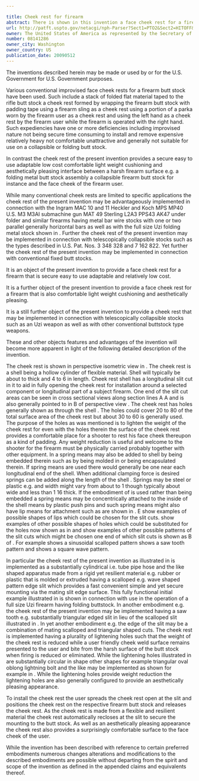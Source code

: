 ```yaml
---

title: Cheek rest for firearm
abstract: There is shown in this invention a face cheek rest for a firearm that cushions a shooter (to generally aim then shoot) against uncomfortable interaction with harsh surfaces on a firearm buttstock or body. The cheek rest provides a secure, easy to clamp on and use interface, which is very comfortable and cushioning. The device is made to be light weight as well as low cost and aesthetically pleasing. This cheek rest can be used equally well on a weapon employing a folding metal butt stock assembly, other type collapsible firearm butt stock, or most any other standard type firearm.
url: http://patft.uspto.gov/netacgi/nph-Parser?Sect1=PTO2&Sect2=HITOFF&p=1&u=%2Fnetahtml%2FPTO%2Fsearch-adv.htm&r=1&f=G&l=50&d=PALL&S1=08141286&OS=08141286&RS=08141286
owner: The United States of America as represented by the Secretary of the Army
number: 08141286
owner_city: Washington
owner_country: US
publication_date: 20090512
---
```

The inventions described herein may be made or used by or for the U.S. Government for U.S. Government purposes.

Various conventional improvised face cheek rests for a firearm butt stock have been used. Such include a stack of folded flat material taped to the rifle butt stock a cheek rest formed by wrapping the firearm butt stock with padding tape using a firearm sling as a cheek rest using a portion of a parka worn by the firearm user as a cheek rest and using the left hand as a cheek rest by the firearm user while the firearm is operated with the right hand. Such expediencies have one or more deficiencies including improvised nature not being secure time consuming to install and remove expensive relatively heavy not comfortable unattractive and generally not suitable for use on a collapsible or folding butt stock.

In contrast the cheek rest of the present invention provides a secure easy to use adaptable low cost comfortable light weight cushioning and aesthetically pleasing interface between a harsh firearm surface e.g. a folding metal butt stock assembly a collapsible firearm butt stock for instance and the face cheek of the firearm user.

While many conventional cheek rests are limited to specific applications the cheek rest of the present invention may be advantageously implemented in connection with the Ingram MAC 10 and 11 Heckler and Koch MPS MP40 U.S. M3 M3AI submachine gun MAT 49 Sterling L2A3 PPS43 AK47 under folder and similar firearms having metal bar wire stocks with one or two parallel generally horizontal bars as well as with the full size Uzi folding metal stock shown in . Further the cheek rest of the present invention may be implemented in connection with telescopically collapsible stocks such as the types described in U.S. Pat. Nos. 3 348 328 and 7 162 822. Yet further the cheek rest of the present invention may be implemented in connection with conventional fixed butt stocks.

It is an object of the present invention to provide a face cheek rest for a firearm that is secure easy to use adaptable and relatively low cost.

It is a further object of the present invention to provide a face cheek rest for a firearm that is also comfortable light weight cushioning and aesthetically pleasing.

It is a still further object of the present invention to provide a cheek rest that may be implemented in connection with telescopically collapsible stocks such as an Uzi weapon as well as with other conventional buttstock type weapons.

These and other objects features and advantages of the invention will become more apparent in light of the following detailed description of the invention.

The cheek rest is shown in perspective isometric view in . The cheek rest is a shell being a hollow cylinder of flexible material. Shell will typically be about to thick and 4 to 6 in length. Cheek rest shell has a longitudinal slit cut in it to aid in fully opening the cheek rest for installation around a selected component or longitudinal part of a subject firearm. One end of the slit cut areas can be seen in cross sectional views along section lines A A and is also generally pointed to in B of perspective view . The cheek rest has holes generally shown as through the shell . The holes could cover 20 to 80 of the total surface area of the cheek rest but about 30 to 60 is generally used. The purpose of the holes as was mentioned is to lighten the weight of the cheek rest for even with the holes therein the surface of the cheek rest provides a comfortable place for a shooter to rest his face cheek thereupon as a kind of padding. Any weight reduction is useful and welcome to the shooter for the firearm must be physically carried probably together with other equipment. In a spring means may also be added to shell by being embedded therein such as by being molded in or being encapsulated therein. If spring means are used there would generally be one near each longitudinal end of the shell. When additional clamping force is desired springs can be added along the length of the shell . Springs may be steel or plastic e.g. and width might vary from about to 1 though typically about wide and less than 1 16 thick. If the embodiment of is used rather than being embedded a spring means may be concentrically attached to the inside of the shell means by plastic push pins and such spring means might also have lip means for attachment such as are shown in . E show examples of possible shapes of lips which could be chosen for the slit cuts. show examples of other possible shapes of holes which could be substituted for the holes now shown as in and show examples of other possible patterns of the slit cuts which might be chosen one end of which slit cuts is shown as B of . For example shows a sinusoidal scalloped pattern shows a saw tooth pattern and shows a square wave pattern.

In particular the cheek rest of the present invention as illustrated in is implemented as a substantially cylindrical i.e. tube pipe hose and the like shaped apparatus made from a rigid yet resilient material e.g. rubber or plastic that is molded or extruded having a scalloped e.g. wave shaped pattern edge slit which provides a fast convenient simple and yet secure mounting via the mating slit edge surface. This fully functional initial example illustrated in is shown in connection with use in the operation of a full size Uzi firearm having folding buttstock. In another embodiment e.g. the cheek rest of the present invention may be implemented having a saw tooth e.g. substantially triangular edged slit in lieu of the scalloped slit illustrated in . In yet another embodiment e.g. the edge of the slit may be a combination of mating scalloped and triangular shaped cuts. The cheek rest is implemented having a plurality of lightening holes such that the weight of the cheek rest is reduced while a user friendly cheek weld surface remains presented to the user and bite from the harsh surface of the butt stock when firing is reduced or eliminated. While the lightening holes illustrated in are substantially circular in shape other shapes for example triangular oval oblong lightning bolt and the like may be implemented as shown for example in . While the lightening holes provide weight reduction the lightening holes are also generally configured to provide an aesthetically pleasing appearance.

To install the cheek rest the user spreads the cheek rest open at the slit and positions the cheek rest on the respective firearm butt stock and releases the cheek rest. As the cheek rest is made from a flexible and resilient material the cheek rest automatically recloses at the slit to secure the mounting to the butt stock. As well as an aesthetically pleasing appearance the cheek rest also provides a surprisingly comfortable surface to the face cheek of the user.

While the invention has been described with reference to certain preferred embodiments numerous changes alterations and modifications to the described embodiments are possible without departing from the spirit and scope of the invention as defined in the appended claims and equivalents thereof.

